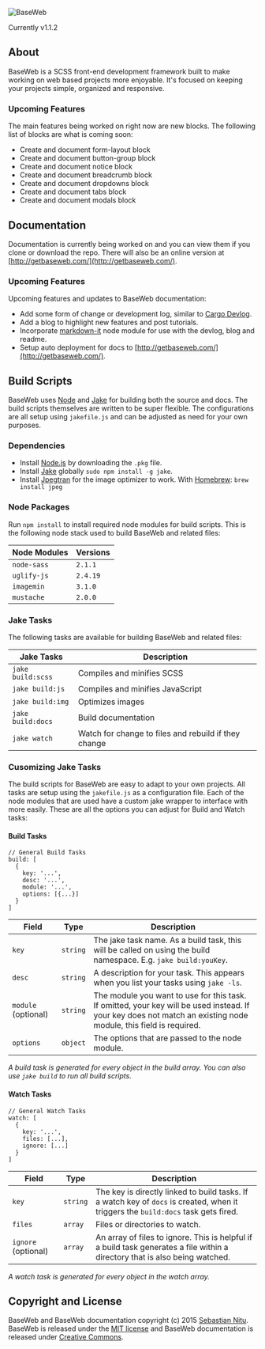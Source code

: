 ![BaseWeb](http://f.cl.ly/items/201U3Y1g0c2M1u1Z3i0n/baseweb-banner.png "BaseWeb — A fresh front-end development framework.")

Currently v1.1.2

## About
BaseWeb is a SCSS front-end development framework built to make working on web based projects more enjoyable. It&#39;s focused on keeping your projects simple, organized and responsive.

### Upcoming Features
The main features being worked on right now are new blocks. The following list of blocks are what is coming soon:

* Create and document form-layout block
* Create and document button-group block
* Create and document notice block
* Create and document breadcrumb block
* Create and document dropdowns block
* Create and document tabs block
* Create and document modals block

## Documentation
Documentation is currently being worked on and you can view them if you clone or download the repo. There will also be an online version at [http://getbaseweb.com/](http://getbaseweb.com/).

### Upcoming Features
Upcoming features and updates to BaseWeb documentation:

* Add some form of change or development log, similar to [Cargo Devlog](http://cargocollective.com/devlog).
* Add a blog to highlight new features and post tutorials.
* Incorporate [markdown-it](https://www.npmjs.com/package/markdown-it) node module for use with the devlog, blog and readme.
* Setup auto deployment for docs to [http://getbaseweb.com/](http://getbaseweb.com/).

## Build Scripts

BaseWeb uses [Node](https://nodejs.org/) and [Jake](http://jakejs.com/) for building both the source and docs. The build scripts themselves are written to be super flexible. The configurations are all setup using `jakefile.js` and can be adjusted as need for your own purposes.

### Dependencies

* Install [Node.js](http://nodejs.org/) by downloading the `.pkg` file.
* Install [Jake](https://github.com/mde/jake) globally `sudo npm install -g jake`.
* Install [Jpegtran](http://jpegclub.org/jpegtran/) for the image optimizer to work. With [Homebrew](http://brew.sh/): `brew install jpeg`

### Node Packages
Run `npm install` to install required node modules for build scripts. This is the following node stack used to build BaseWeb and related files:

| Node Modules   | Versions   |
|----------------|------------|
| `node-sass`    | `2.1.1`    |
| `uglify-js`    | `2.4.19`   |
| `imagemin`     | `3.1.0`    |
| `mustache`     | `2.0.0`    |

### Jake Tasks
The following tasks are available for building BaseWeb and related files:

| Jake Tasks        | Description                                          |
|-------------------|------------------------------------------------------|
| `jake build:scss` | Compiles and minifies SCSS                           |
| `jake build:js`   | Compiles and minifies JavaScript                     |
| `jake build:img`  | Optimizes images                                     |
| `jake build:docs` | Build documentation                                  |
| `jake watch`      | Watch for change to files and rebuild if they change |

### Cusomizing Jake Tasks
The build scripts for BaseWeb are easy to adapt to your own projects. All tasks are setup using the `jakefile.js` as a configuration file. Each of the node modules that are used have a custom jake wrapper to interface with more easily. These are all the options you can adjust for Build and Watch tasks:

#### Build Tasks

```
// General Build Tasks
build: [
  {
    key: '...',
    desc: '...',
    module: '...',
    options: [{...}]
  }
]
```

| Field | Type | Description |
|-------|------|-------------|
| `key` | `string` | The jake task name. As a build task, this will be called on using the build namespace. E.g. `jake build:youKey`. |
| `desc` | `string` | A description for your task. This appears when you list your tasks using `jake -ls`. |
| `module` (optional) | `string` | The module you want to use for this task. If omitted, your key will be used instead. If your key does not match an existing node module, this field is required. |
| `options` | `object` | The options that are passed to the node module. |

*A build task is generated for every object in the build array. You can also use `jake build` to run all build scripts.*

#### Watch Tasks

```
// General Watch Tasks
watch: [
  {
    key: '...',
    files: [...],
    ignore: [...]
  }
]
```

| Field | Type | Description |
|-------|------|-------------|
| `key` | `string` | The key is directly linked to build tasks. If a watch key of `docs` is created, when it triggers the `build:docs` task gets fired. |
| `files` | `array` | Files or directories to watch. |
| `ignore` (optional) | `array` | An array of files to ignore. This is helpful if a build task generates a file within a directory that is also being watched. |

*A watch task is generated for every object in the watch array.*

## Copyright and License

BaseWeb and BaseWeb documentation copyright (c) 2015 [Sebastian Nitu](http://sebnitu.com). BaseWeb is released under the [MIT license](https://github.com/sebnitu/BaseWeb/blob/master/LICENSE) and BaseWeb documentation is released under [Creative Commons](https://github.com/sebnitu/BaseWeb/blob/master/docs/LICENSE).